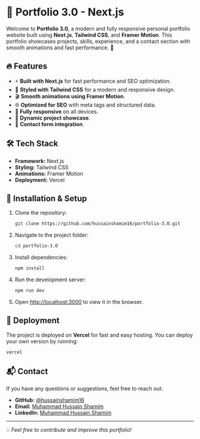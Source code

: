 # 🌟 Portfolio 3.0 - Next.js

Welcome to **Portfolio 3.0**, a modern and fully responsive personal portfolio website built using **Next.js**, **Tailwind CSS**, and **Framer Motion**. This portfolio showcases projects, skills, experience, and a contact section with smooth animations and fast performance. 🚀

## 🔥 Features
- ⚡ **Built with Next.js** for fast performance and SEO optimization.
- 🎨 **Styled with Tailwind CSS** for a modern and responsive design.
- 🎬 **Smooth animations using Framer Motion**.
- 🌐 **Optimized for SEO** with meta tags and structured data.
- 📱 **Fully responsive** on all devices.
- 📂 **Dynamic project showcase**.
- 📧 **Contact form integration**.

## 🛠️ Tech Stack
- **Framework:** Next.js
- **Styling:** Tailwind CSS
- **Animations:** Framer Motion
- **Deployment:** Vercel

## 🚀 Installation & Setup

1. Clone the repository:
   ```bash
   git clone https://github.com/hussainshamim16/portfolio-3.O.git
   ```
2. Navigate to the project folder:
   ```bash
   cd portfolio-3.O
   ```
3. Install dependencies:
   ```bash
   npm install
   ```
4. Run the development server:
   ```bash
   npm run dev
   ```
5. Open [http://localhost:3000](http://localhost:3000) to view it in the browser.


## 🚀 Deployment
The project is deployed on **Vercel** for fast and easy hosting. You can deploy your own version by running:
```bash
vercel
```

## 📬 Contact
If you have any questions or suggestions, feel free to reach out:
- **GitHub:** [@hussainshamim16](https://github.com/hussainshamim16)
- **Email:** [Muhammad Hussain Shamim](mailto:hussainshamimdev@gmail.com)
- **LinkedIn:** [Muhammad Hussain Shamim](https://www.linkedin.com/in/muhammadhussainshamim/)

---
💡 _Feel free to contribute and improve this portfolio!_
